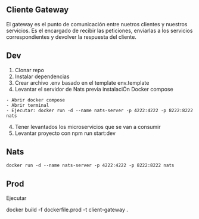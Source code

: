 ## Cliente Gateway 

El gateway es el punto de comunicación entre nuetros clientes y nuestros servicios. Es el encargado de recibir las peticiones, enviarlas a los servicios correspondientes y devolver la respuesta del cliente.

## Dev

1. Clonar repo
2. Instalar dependencias
3. Crear archivo .env basado en el template env.template
4. Levantar el servidor de Nats previa instalaciÓn Docker compose 

```
- Abrir docker compose
- Abrir terminal
- Ejecutar: docker run -d --name nats-server -p 4222:4222 -p 8222:8222 nats
```

4. Tener levantados los microservicios que se van a consumir 
5. Levantar proyecto con npm run start:dev

## Nats

```
docker run -d --name nats-server -p 4222:4222 -p 8222:8222 nats
```

## Prod

Ejecutar

docker build -f dockerfile.prod -t client-gateway .